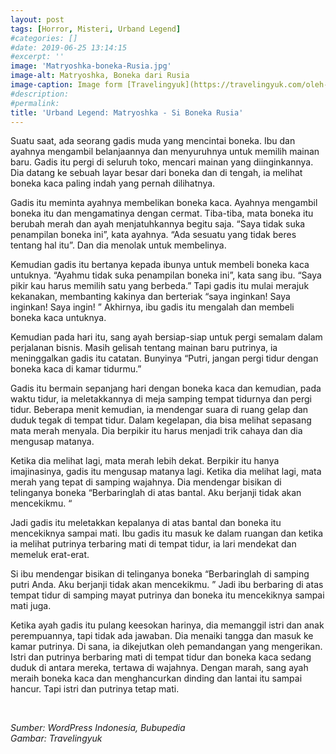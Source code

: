 ```yaml
---
layout: post
tags: [Horror, Misteri, Urband Legend]
#categories: []
#date: 2019-06-25 13:14:15
#excerpt: ''
image: 'Matryoshka-boneka-Rusia.jpg'
image-alt: Matryoshka, Boneka dari Rusia
image-caption: Image form [Travelingyuk](https://travelingyuk.com/oleh-oleh-khas-rusia/310301/)
#description:
#permalink:
title: 'Urband Legend: Matryoshka - Si Boneka Rusia'
---
```





Suatu saat, ada seorang gadis muda yang mencintai boneka. Ibu dan ayahnya mengambil belanjaannya dan menyuruhnya untuk memilih mainan baru. Gadis itu pergi di seluruh toko, mencari mainan yang diinginkannya. Dia datang ke sebuah layar besar dari boneka dan di tengah, ia melihat boneka kaca paling indah yang pernah dilihatnya.

Gadis itu meminta ayahnya membelikan boneka kaca. Ayahnya mengambil boneka itu dan mengamatinya dengan cermat. Tiba-tiba, mata boneka itu berubah merah dan ayah menjatuhkannya begitu saja. “Saya tidak suka penampilan boneka ini”, kata ayahnya. “Ada sesuatu yang tidak beres tentang hal itu”. Dan dia menolak untuk membelinya.

Kemudian gadis itu bertanya kepada ibunya untuk membeli boneka kaca untuknya. “Ayahmu tidak suka penampilan boneka ini”, kata sang ibu. “Saya pikir kau harus memilih satu yang berbeda.” Tapi gadis itu mulai merajuk kekanakan, membanting kakinya dan berteriak “saya inginkan! Saya inginkan! Saya ingin! ” Akhirnya, ibu gadis itu mengalah dan membeli boneka kaca untuknya.

Kemudian pada hari itu, sang ayah bersiap-siap untuk pergi semalam dalam perjalanan bisnis. Masih gelisah tentang mainan baru putrinya, ia meninggalkan gadis itu catatan. Bunyinya “Putri, jangan pergi tidur dengan boneka kaca di kamar tidurmu.”

Gadis itu bermain sepanjang hari dengan boneka kaca dan kemudian, pada waktu tidur, ia meletakkannya di meja samping tempat tidurnya dan pergi tidur. Beberapa menit kemudian, ia mendengar suara di ruang gelap dan duduk tegak di tempat tidur. Dalam kegelapan, dia bisa melihat sepasang mata merah menyala. Dia berpikir itu harus menjadi trik cahaya dan dia mengusap matanya.

Ketika dia melihat lagi, mata merah lebih dekat. Berpikir itu hanya imajinasinya, gadis itu mengusap matanya lagi. Ketika dia melihat lagi, mata merah yang tepat di samping wajahnya. Dia mendengar bisikan di telinganya boneka “Berbaringlah di atas bantal. Aku berjanji tidak akan mencekikmu. “

Jadi gadis itu meletakkan kepalanya di atas bantal dan boneka itu mencekiknya sampai mati. Ibu gadis itu masuk ke dalam ruangan dan ketika ia melihat putrinya terbaring mati di tempat tidur, ia lari mendekat dan memeluk erat-erat.

Si ibu mendengar bisikan di telinganya boneka “Berbaringlah di samping putri Anda. Aku berjanji tidak akan mencekikmu. ” Jadi ibu berbaring di atas tempat tidur di samping mayat putrinya dan boneka itu mencekiknya sampai mati juga.

Ketika ayah gadis itu pulang keesokan harinya, dia memanggil istri dan anak perempuannya, tapi tidak ada jawaban. Dia menaiki tangga dan masuk ke kamar putrinya. Di sana, ia dikejutkan oleh pemandangan yang mengerikan. Istri dan putrinya berbaring mati di tempat tidur dan boneka kaca sedang duduk di antara mereka, tertawa di wajahnya. Dengan marah, sang ayah meraih boneka kaca dan menghancurkan dinding dan lantai itu sampai hancur. Tapi istri dan putrinya tetap mati.


<br>

_Sumber: WordPress Indonesia, Bubupedia_ <br>
_Gambar: Travelingyuk_

